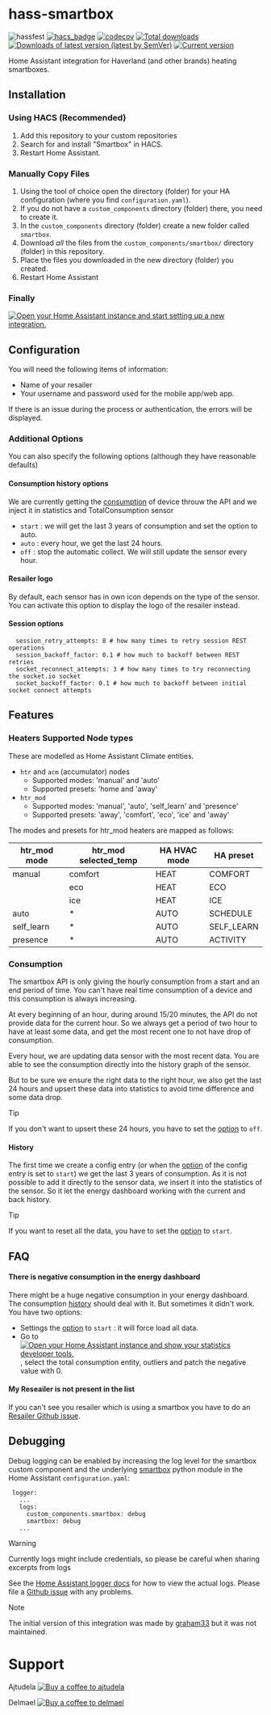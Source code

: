 # hass-smartbox
![hassfest](https://github.com/ajtudela/hass-smartbox/workflows/Validate%20with%20hassfest/badge.svg) [![hacs_badge](https://img.shields.io/badge/HACS-Custom-41BDF5.svg)](https://github.com/hacs/integration) [![codecov](https://codecov.io/gh/ajtudela/hass-smartbox/branch/main/graph/badge.svg?token=C6J448TUQ8)](https://codecov.io/gh/ajtudela/hass-smartbox) [![Total downloads](https://img.shields.io/github/downloads/ajtudela/hass-smartbox/total)](https://github.com/ajtudela/hass-smartbox/releases) [![Downloads of latest version (latest by SemVer)](https://img.shields.io/github/downloads/ajtudela/hass-smartbox/latest/total?sort=semver)](https://github.com/ajtudela/hass-smartbox/releases/latest) [![Current version](https://img.shields.io/github/v/release/ajtudela/hass-smartbox)](https://github.com/ajtudela/hass-smartbox/releases/latest)


Home Assistant integration for Haverland (and other brands) heating smartboxes.


## Installation

### Using HACS (Recommended)

1. Add this repository to your custom repositories
1. Search for and install "Smartbox" in HACS.
1. Restart Home Assistant.


### Manually Copy Files

1. Using the tool of choice open the directory (folder) for your HA configuration (where you find `configuration.yaml`).
1. If you do not have a `custom_components` directory (folder) there, you need to create it.
1. In the `custom_components` directory (folder) create a new folder called `smartbox`.
1. Download _all_ the files from the `custom_components/smartbox/` directory (folder) in this repository.
1. Place the files you downloaded in the new directory (folder) you created.
1. Restart Home Assistant


### Finally

[![Open your Home Assistant instance and start setting up a new integration.](https://my.home-assistant.io/badges/config_flow_start.svg)](https://my.home-assistant.io/redirect/config_flow_start/?domain=smartbox)


## Configuration

You will need the following items of information:
* Name of your resailer
* Your username and password used for the mobile app/web app.

If there is an issue during the process or authentication, the errors will be displayed.

### Additional Options
You can also specify the following options (although they have reasonable defaults)

#### Consumption history options
We are currently getting the [consumption](#consumption) of device throuw the API and we inject it in statistics and TotalConsumption sensor
* `start` : we will get the last 3 years of consumption and set the option to auto.
* `auto` : every hour, we get the last 24 hours.
* `off` : stop the automatic collect. We will still update the sensor every hour.

#### Resailer logo
By default, each sensor has in own icon depends on the type of the sensor.
You can activate this option to display the logo of the resailer instead.

#### Session options 
```
  session_retry_attempts: 8 # how many times to retry session REST operations
  session_backoff_factor: 0.1 # how much to backoff between REST retries
  socket_reconnect_attempts: 3 # how many times to try reconnecting the socket.io socket
  socket_backoff_factor: 0.1 # how much to backoff between initial socket connect attempts
```

## Features

### Heaters Supported Node types
These are modelled as Home Assistant Climate entities.

* `htr` and `acm` (accumulator) nodes
  * Supported modes: 'manual' and 'auto'
  * Supported presets: 'home and 'away'
* `htr_mod`
  * Supported modes: 'manual', 'auto', 'self_learn' and 'presence'
  * Supported presets: 'away', 'comfort', 'eco', 'ice' and 'away'

The modes and presets for htr_mod heaters are mapped as follows:

| htr\_mod mode | htr\_mod selected_temp | HA HVAC mode | HA preset   |
|---------------|------------------------|--------------|-------------|
| manual        | comfort                | HEAT         | COMFORT     |
|               | eco                    | HEAT         | ECO         |
|               | ice                    | HEAT         | ICE         |
| auto          | *                      | AUTO         | SCHEDULE    |
| self\_learn   | *                      | AUTO         | SELF\_LEARN |
| presence      | *                      | AUTO         | ACTIVITY    |

### Consumption
The smartbox API is only giving the hourly consumption from a start and an end period of time.
You can't have real time consumption of a device and this consumption is always increasing.

At every beginning of an hour, during around 15/20 minutes, the API do not provide data for the current hour.
So we always get a period of two hour to have at least some data, and get the most recent one to not have drop of consumption.

Every hour, we are updating data sensor with the most recent data. You are able to see the consumption directly into the history graph of the sensor.

But to be sure we ensure the right data to the right hour, we also get the last 24 hours and upsert these data into statistics to avoid time difference and some data drop.
> [!TIP]
> If you don't want to upsert these 24 hours, you have to set the [option](#consumption-history-options) to `off`.

#### History
The first time we create a config entry (or when the [option](#consumption-history-options) of the config entry is set to `start`) we get the last 3 years of consumption.
As it is not possible to add it directly to the sensor data, we insert it into the statistics of the sensor.
So it let the energy dashboard working with the current and back history.


> [!TIP]
> If you want to reset all the data, you have to set the [option](#consumption-history-options) to `start`.

## FAQ
#### There is negative consumption in the energy dashboard
There might be a huge negative consumption in your energy dashboard. The consumption [history](#history) should deal with it. But sometimes it didn't work.
You have two options:
* Settings the [option](#consumption-history-options) to `start` : it will force load all data.
* Go to [![Open your Home Assistant instance and show your statistics developer tools.](https://my.home-assistant.io/badges/developer_statistics.svg)](https://my.home-assistant.io/redirect/developer_statistics/), select the total consumption entity, outliers and patch the negative value with 0.

#### My Reseailer is not present in the list
If you can't see you resailer which is using a smartbox you have to do an [Resailer Github issue].

## Debugging

Debug logging can be enabled by increasing the log level for the smartbox custom
component and the underlying [smartbox] python module in the Home Assistant
`configuration.yaml`:

```
 logger:
   ...
   logs:
     custom_components.smartbox: debug
     smartbox: debug
   ...
```

> [!WARNING]
> Currently logs might include credentials, so please be careful when
sharing excerpts from logs

See the [Home Assistant logger docs] for how to view the actual logs. Please
file a [Github issue] with any problems.


> [!NOTE]
> The initial version of this integration was made by [graham33](https://github.com/graham33) but it was not maintained.

# Support
Ajtudela [![Buy a coffee to ajtudela][buymeacoffee-shield]][buymeacoffee-ajtudela]

Delmael [![Buy a coffee to delmael][buymeacoffee-shield]][buymeacoffee-delmael]

[buymeacoffee-ajtudela]: https://www.buymeacoffee.com/ajtudela
[buymeacoffee-delmael]: https://www.buymeacoffee.com/delmael

[buymeacoffee-shield]: https://www.buymeacoffee.com/assets/img/custom_images/orange_img.png
[custom repository]: https://hacs.xyz/docs/faq/custom_repositories
[Github issue]: https://github.com/ajtudela/hass-smartbox/issues
[Resailer Github issue]: https://github.com/ajtudela/smartbox/issues/new?template=new-resailer.md
[Home Assistant integration docs]: https://developers.home-assistant.io/docs/creating_integration_file_structure/#where-home-assistant-looks-for-integrations
[Home Assistant logger docs]: https://www.home-assistant.io/integrations/logger/#viewing-logs
[Home Assistant secrets management]: https://www.home-assistant.io/docs/configuration/secrets/
[smartbox]: https://github.com/ajtudela/smartbox
